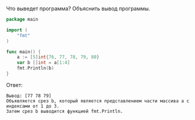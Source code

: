 Что выведет программа? Объяснить вывод программы.

```go
package main

import (
    "fmt"
)

func main() {
    a := [5]int{76, 77, 78, 79, 80}
    var b []int = a[1:4]
    fmt.Println(b)
}
```

Ответ:
```
Вывод: [77 78 79]
Объявляется срез b, который является представлением части массива a с индексами от 1 до 3.
Затем срез b выводится функцией fmt.Println.

```
